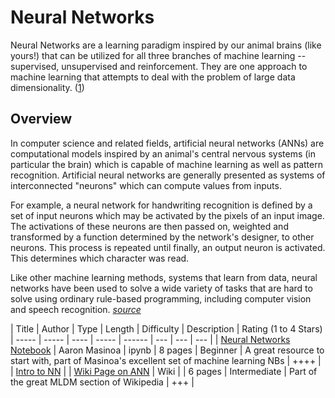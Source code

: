 Neural Networks
============

Neural Networks are a learning paradigm inspired by our animal brains (like yours!) that can be utilized for all three branches of machine learning -- supervised, unsupervised and reinforcement. They  are one approach to machine learning that attempts to deal with the problem of large data dimensionality. ([1](http://nbviewer.ipython.org/github/masinoa/machine_learning/blob/master/04_Neural_Networks.ipynb))

## Overview

In computer science and related fields, artificial neural networks (ANNs) are computational models inspired by an animal's central nervous systems (in particular the brain) which is capable of machine learning as well as pattern recognition. Artificial neural networks are generally presented as systems of interconnected "neurons" which can compute values from inputs.

For example, a neural network for handwriting recognition is defined by a set of input neurons which may be activated by the pixels of an input image. The activations of these neurons are then passed on, weighted and transformed by a function determined by the network's designer, to other neurons. This process is repeated until finally, an output neuron is activated. This determines which character was read.

Like other machine learning methods, systems that learn from data, neural networks have been used to solve a wide variety of tasks that are hard to solve using ordinary rule-based programming, including computer vision and speech recognition. _[source](http://en.wikipedia.org/wiki/Artificial_neural_network)_


| Title | Author | Type | Length | Difficulty | Description | Rating (1 to 4 Stars)
| ----- | ----- | ---- | ----- | ------ | --- | --- | --- |
| [Neural Networks Notebook](http://nbviewer.ipython.org/github/masinoa/machine_learning/blob/master/04_Neural_Networks.ipynb) | Aaron Masinoa | ipynb | 8 pages | Beginner | A great resource to start with, part of Masinoa's excellent set of machine learning NBs | ++++ |
| [Intro to NN](http://www.willamette.edu/~gorr/classes/cs449/questions.html) |
| [Wiki Page on ANN](http://en.wikipedia.org/wiki/Artificial_neural_network) | Wiki | | 6 pages | Intermediate | Part of the great MLDM section of Wikipedia | +++ |
